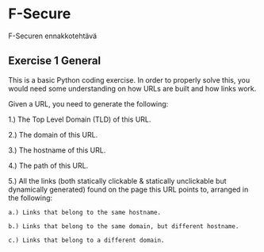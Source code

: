 # F-Secure
F-Securen ennakkotehtävä

Exercise 1
General
-------

This is a basic Python coding exercise. In order to properly solve this,
you would need some understanding on how URLs are built and how links work.

Given a URL, you need to generate the following:

1.) The Top Level Domain (TLD) of this URL.

2.) The domain of this URL.

3.) The hostname of this URL.

4.) The path of this URL.

5.) All the links (both statically clickable & statically unclickable but dynamically generated) found on the page this URL points to, arranged in the following:

    a.) Links that belong to the same hostname.
    
    b.) Links that belong to the same domain, but different hostname.
    
    c.) Links that belong to a different domain.
